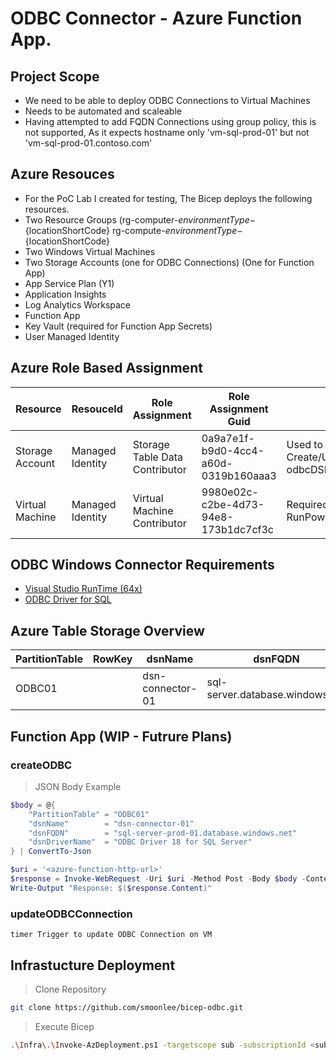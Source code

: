 # ODBC Connector - Azure Function App.

## Project Scope
 - We need to be able to deploy ODBC Connections to Virtual Machines
 - Needs to be automated and scaleable
 - Having attempted to add FQDN Connections using group policy, this is not supported, As it expects hostname only 'vm-sql-prod-01' but not 'vm-sql-prod-01.contoso.com'

## Azure Resouces
 - For the PoC Lab I created for testing, The Bicep deploys the following resources.
 - Two Resource Groups (rg-computer-${environmentType}-${locationShortCode} rg-compute-${environmentType}-${locationShortCode}
 - Two Windows Virtual Machines
 - Two Storage Accounts (one for ODBC Connections) (One for Function App)
 - App Service Plan (Y1)
 - Application Insights
 - Log Analytics Workspace
 - Function App
 - Key Vault (required for Function App Secrets)
 - User Managed Identity 

## Azure Role Based Assignment
| Resource        | ResouceId        | Role Assignment                 | Role Assignment Guid                 | Scope                              |
|-----------------|------------------|---------------------------------|--------------------------------------|------------------------------------|
| Storage Account | Managed Identity | Storage Table Data Contributor  | 0a9a7e1f-b9d0-4cc4-a60d-0319b160aaa3 | Used to Create/Update/Read odbcDSN |
| Virtual Machine | Managed Identity | Virtual Machine Contributor     | 9980e02c-c2be-4d73-94e8-173b1dc7cf3c | Required for RunPowerShellCommand  |

## ODBC Windows Connector Requirements

- [Visual Studio RunTime (64x)](https://learn.microsoft.com/en-us/cpp/windows/latest-supported-vc-redist?view=msvc-170#latest-microsoft-visual-c-redistributable-version)
- [ODBC Driver for SQL](https://learn.microsoft.com/en-us/sql/connect/odbc/download-odbc-driver-for-sql-server)

## Azure Table Storage Overview

| PartitionTable | RowKey | dsnName          | dsnFQDN                           | dsnDriverName                       |
|----------------|--------|------------------|-----------------------------------|-------------------------------------|
| ODBC01         |        | dsn-connector-01 | sql-server.database.windows.net  | ODBC Driver 18 for SQL Server        |

## Function App (WIP - Futrure Plans)
### createODBC

> JSON Body Example
``` powershell
$body = @{
    "PartitionTable" = "ODBC01"
    "dsnName"        = "dsn-connector-01"
    "dsnFQDN"        = "sql-server-prod-01.database.windows.net"
    "dsnDriverName"  = "ODBC Driver 18 for SQL Server"
} | ConvertTo-Json

$uri = '<azure-function-http-url>'
$response = Invoke-WebRequest -Uri $uri -Method Post -Body $body -ContentType "application/json"
Write-Output "Response: $($response.Content)"
```

### updateODBCConnection
```
timer Trigger to update ODBC Connection on VM
```

## Infrastucture Deployment

> Clone Repository
``` bash
git clone https://github.com/smoonlee/bicep-odbc.git
```

> Execute Bicep
``` bash
.\Infra\.\Invoke-AzDeployment.ps1 -targetscope sub -subscriptionId <subscriptionId> -location <location> -environmentType <dev | acc | prod> -deploy
```


